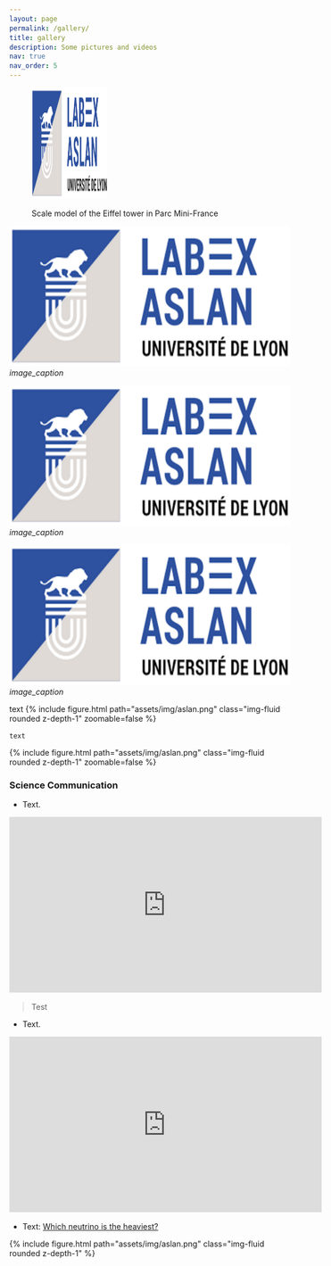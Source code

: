 ```yaml
---
layout: page
permalink: /gallery/
title: gallery
description: Some pictures and videos
nav: true
nav_order: 5
---
```



<figure>
  <p><img src="/assets/img/aslan.png"
    width="136" height="200"
    alt="Eiffel tower">
  <figcaption>Scale model of the
    Eiffel tower in
    Parc Mini-France</figcaption>
</figure>

![](/assets/img/aslan.png)
*image_caption*

![test](/assets/img/aslan.png)
*image_caption*

<p>
    <img src="assets/img/aslan.png" alt>
    <em>image_caption</em>
</p>

<div class="image">
text
        {% include figure.html path="assets/img/aslan.png" class="img-fluid rounded z-depth-1" zoomable=false %}
</div>

	text
<div class="image">
        {% include figure.html path="assets/img/aslan.png" class="img-fluid rounded z-depth-1" zoomable=false %}
</div>

<h3> Science Communication </h3>

* Text.
<iframe width="560" height="315" src="https://www.youtube.com/embed/J4cEFFpZmuc" title="YouTube video player" frameborder="0" allow="accelerometer; autoplay; clipboard-write; encrypted-media; gyroscope; picture-in-picture" allowfullscreen></iframe>


> Test

* Text.
<iframe width="560" height="315" src="https://www.youtube.com/embed/H6nMUK6U5ls" title="YouTube video player" frameborder="0" allow="accelerometer; autoplay; clipboard-write; encrypted-media; gyroscope; picture-in-picture" allowfullscreen></iframe>

* Text:
 <a href="https://www.symmetrymagazine.org/article/which-neutrino-is-the-heaviest">Which neutrino is the heaviest?</a>
<div class="image">
        {% include figure.html path="assets/img/aslan.png" class="img-fluid rounded z-depth-1" %}
</div>










